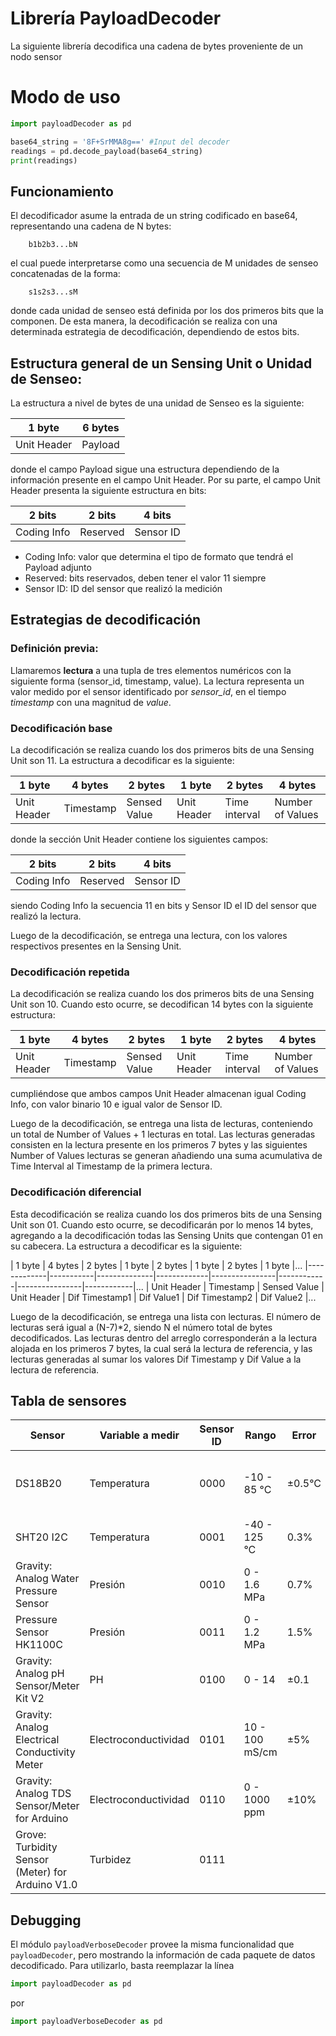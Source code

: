 # Librería PayloadDecoder

La siguiente librería decodifica una cadena de bytes proveniente de un nodo sensor

# Modo de uso

```python
import payloadDecoder as pd

base64_string = '8F+SrMMA8g==' #Input del decoder
readings = pd.decode_payload(base64_string)
print(readings)
```

## Funcionamiento

El decodificador asume la entrada de un string codificado en base64, representando una cadena de N bytes:

		b1b2b3...bN

el cual puede interpretarse como una secuencia de M unidades de senseo concatenadas de la forma:

		s1s2s3...sM

donde cada unidad de senseo está definida por los dos primeros bits que la componen. De esta manera, la decodificación se realiza con una determinada estrategia de decodificación, dependiendo de estos bits.

## Estructura general de un Sensing Unit o Unidad de Senseo:

La estructura a nivel de bytes de una unidad de Senseo es la siguiente:

| 1 byte      | 6 bytes   |
|-------------|-----------|
| Unit Header | Payload   |

donde el campo Payload sigue una estructura dependiendo de la información presente en el campo Unit Header. Por su parte, el campo Unit Header presenta la siguiente estructura en bits:

| 2 bits      | 2 bits    | 4 bits    | 
|-------------|-----------|-----------|
| Coding Info | Reserved  | Sensor ID |

* Coding Info: valor que determina el tipo de formato que tendrá el Payload adjunto
* Reserved: bits reservados, deben tener el valor 11 siempre
* Sensor ID: ID del sensor que realizó la medición

## Estrategias de decodificación

### Definición previa:

Llamaremos **lectura** a una tupla de tres elementos numéricos con la siguiente forma (sensor_id, timestamp, value). La lectura representa un valor medido por el sensor identificado por *sensor_id*, en el tiempo *timestamp* con una magnitud de *value*.

### Decodificación base

La decodificación se realiza cuando los dos primeros bits de una Sensing Unit son 11. La estructura a decodificar es la siguiente:

| 1 byte      | 4 bytes   | 2 bytes      | 1 byte      | 2 bytes       | 4 bytes          |
|-------------|-----------|--------------|-------------|---------------|------------------|
| Unit Header | Timestamp | Sensed Value | Unit Header | Time interval | Number of Values |

donde la sección Unit Header contiene los siguientes campos:

| 2 bits      | 2 bits    | 4 bits    | 
|-------------|-----------|-----------|
| Coding Info | Reserved  | Sensor ID |

siendo Coding Info la secuencia 11 en bits y Sensor ID el ID del sensor que realizó la lectura.

Luego de la decodificación, se entrega una lectura, con los valores respectivos presentes en la Sensing Unit.

### Decodificación repetida

La decodificación se realiza cuando los dos primeros bits de una Sensing Unit son 10. Cuando esto ocurre, se decodifican 14 bytes con la siguiente estructura:

| 1 byte      | 4 bytes   | 2 bytes      | 1 byte      | 2 bytes       | 4 bytes          |
|-------------|-----------|--------------|-------------|---------------|------------------|
| Unit Header | Timestamp | Sensed Value | Unit Header | Time interval | Number of Values |

cumpliéndose que ambos campos Unit Header almacenan igual Coding Info, con valor binario 10 e igual valor de Sensor ID.

Luego de la decodificación, se entrega una lista de lecturas, conteniendo un total de Number of Values + 1 lecturas en total. Las lecturas generadas consisten en la lectura presente en los primeros 7 bytes y las siguientes Number of Values lecturas se generan añadiendo una suma acumulativa de Time Interval al Timestamp de la primera lectura.

### Decodificación diferencial

Esta decodificación se realiza cuando los dos primeros bits de una Sensing Unit son 01. Cuando esto ocurre, se decodificarán por lo menos 14 bytes, agregando a la decodificación todas las Sensing Units que contengan 01 en su cabecera. La estructura a decodificar es la siguiente:

| 1 byte      | 4 bytes   | 2 bytes      | 1 byte      | 2 bytes        | 1 byte     | 2 bytes        | 1 byte     |...
|-------------|-----------|--------------|-------------|----------------|------------|----------------|------------|...
| Unit Header | Timestamp | Sensed Value | Unit Header | Dif Timestamp1 | Dif Value1 | Dif Timestamp2 | Dif Value2 |...

Luego de la decodificación, se entrega una lista con lecturas. El número de lecturas será igual a (N-7)*2, siendo N el número total de bytes decodificados. Las lecturas dentro del arreglo corresponderán a la lectura alojada en los primeros 7 bytes, la cual será la lectura de referencia, y las lecturas generadas al sumar los valores Dif Timestamp y Dif Value a la lectura de referencia.




## Tabla de sensores

| Sensor                                           | Variable a medir     | Sensor ID | Rango          | Error  | Resolución                |
|--------------------------------------------------|----------------------|-----------|----------------|--------|---------------------------|
| DS18B20                                          | Temperatura          | 0000      |-10 - 85 °C     | ±0.5°C | 9 bit: 0.5 °C, 10 bit: 0.25°C, 12 bit: 0.0625 °C |
| SHT20 I2C                                        | Temperatura          | 0001      |-40 - 125 °C    | 0.3%   | 14 bit: 0.01 °C           |
| Gravity: Analog Water Pressure Sensor            | Presión              | 0010      | 0 - 1.6 MPa    | 0.7%   | |
| Pressure Sensor HK1100C                          | Presión              | 0011      | 0 - 1.2 MPa    | 1.5%   | |
| Gravity: Analog pH Sensor/Meter Kit V2           | PH                   | 0100      | 0 - 14         | ±0.1   | |
| Gravity: Analog Electrical Conductivity Meter    | Electroconductividad | 0101      | 10 - 100 mS/cm | ±5%    | |
| Gravity: Analog TDS Sensor/Meter for Arduino     | Electroconductividad | 0110      | 0 - 1000 ppm   | ±10%   | |
| Grove: Turbidity Sensor (Meter) for Arduino V1.0 | Turbidez             | 0111      |                |        | |

## Debugging
El módulo `payloadVerboseDecoder` provee la misma funcionalidad que `payloadDecoder`, pero mostrando la información de cada paquete de datos decodificado.
Para utilizarlo, basta reemplazar la línea
```python
import payloadDecoder as pd
```
por
```python
import payloadVerboseDecoder as pd
```

